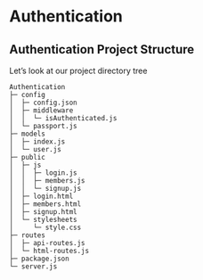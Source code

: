 # Authentication

## Authentication Project Structure
Let’s look at our project directory tree

```
Authentication
├─ config
│  ├─ config.json
│  ├─ middleware
│  │  └─ isAuthenticated.js
│  └─ passport.js
├─ models
│  ├─ index.js
│  └─ user.js
├─ public
│  ├─ js
│  │  ├─ login.js
│  │  ├─ members.js
│  │  └─ signup.js
│  ├─ login.html
│  ├─ members.html
│  ├─ signup.html
│  └─ stylesheets
│     └─ style.css
├─ routes
│  ├─ api-routes.js
│  └─ html-routes.js
├─ package.json
└─ server.js
```
